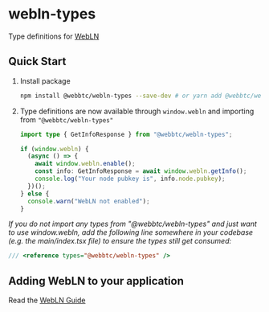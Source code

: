 # webln-types

Type definitions for [WebLN](https://webbtc.dev/webln)

## Quick Start

1. Install package

   ```bash
   npm install @webbtc/webln-types --save-dev # or yarn add @webbtc/webln-types --dev
   ```

2. Type definitions are now available through `window.webln` and importing from `"@webbtc/webln-types"`

   ```typescript
   import type { GetInfoResponse } from "@webbtc/webln-types";

   if (window.webln) {
     (async () => {
       await window.webln.enable();
       const info: GetInfoResponse = await window.webln.getInfo();
       console.log("Your node pubkey is", info.node.pubkey);
     })();
   } else {
     console.warn("WebLN not enabled");
   }
   ```

_If you do not import any types from "@webbtc/webln-types" and just want to use window.webln, add the following line somewhere in your codebase (e.g. the main/index.tsx file) to ensure the types still get consumed:_

```javascript
/// <reference types="@webbtc/webln-types" />
```

## Adding WebLN to your application

Read the [WebLN Guide](https://www.webln.guide/introduction/readme)
